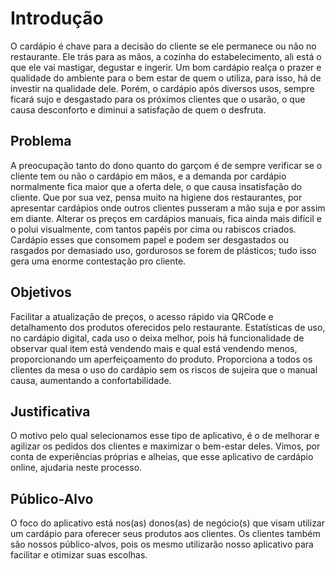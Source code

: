 # Introdução

O cardápio é chave para a decisão do cliente se ele permanece ou não no restaurante. Ele trás para as mãos, a cozinha do estabelecimento, ali está o que ele vai mastigar, degustar e ingerir. Um bom cardápio realça o prazer e qualidade do ambiente para o bem estar de quem o utiliza, para isso, há de investir na qualidade dele. Porém, o cardápio após diversos usos, sempre ficará sujo e desgastado para os próximos clientes que o usarão, o que causa desconforto e diminui a satisfação de quem o desfruta.


## Problema

A preocupação tanto do dono quanto do garçom é de sempre verificar se o cliente tem ou não o cardápio em mãos, e a demanda por cardápio normalmente fica maior que a oferta dele, o que causa insatisfação do cliente. Que por sua vez, pensa muito na higiene dos restaurantes, por apresentar cardápios onde outros clientes pusseram a mão suja e por assim em diante.
Alterar os preços em cardápios manuais, fica ainda mais difícil e o polui visualmente, com tantos papéis por cima ou rabiscos criados. Cardápio esses que consomem papel e podem ser desgastados ou rasgados por demasiado uso, gordurosos se forem de plásticos; tudo isso gera uma enorme contestação pro cliente.


## Objetivos

Facilitar a atualização de preços, o acesso rápido via QRCode e detalhamento dos produtos oferecidos pelo restaurante. Estatísticas de uso, no cardápio digital, cada uso o deixa melhor, pois há funcionalidade de observar qual item está vendendo mais e qual está vendendo menos, proporcionando um aperfeiçoamento do produto. Proporciona a todos os clientes da mesa o uso do cardápio sem os riscos de sujeira que o manual causa, aumentando a confortabilidade.


## Justificativa

O motivo pelo qual selecionamos esse tipo de aplicativo, é o de melhorar e agilizar os pedidos dos clientes e maximizar o bem-estar deles. Vimos, por conta de experiências próprias e alheias, que esse aplicativo de cardápio online, ajudaria neste processo.


## Público-Alvo

O foco do aplicativo está nos(as) donos(as) de negócio(s) que visam utilizar um cardápio para oferecer seus produtos aos clientes. Os clientes também são nossos público-alvos, pois os mesmo utilizarão nosso aplicativo para facilitar e otimizar suas escolhas.


